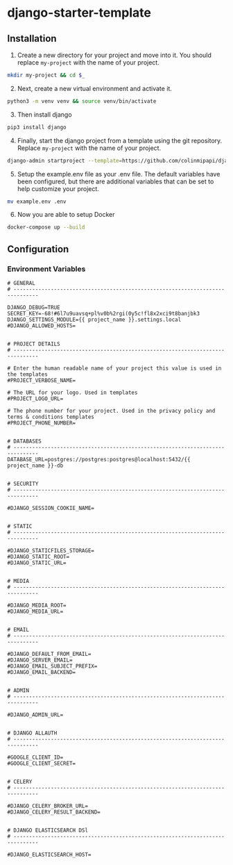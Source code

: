 # django-starter-template

## Installation

1. Create a new directory for your project and move into it. You should replace `my-project` with the name of your project.
```bash
mkdir my-project && cd $_
```

2. Next, create a new virtual environment and activate it.
```bash
python3 -m venv venv && source venv/bin/activate
```

3. Then install django
```bash
pip3 install django
```

4. Finally, start the django project from a template using 
the git repository. Replace `my-project` with the name of your project.
```bash
django-admin startproject --template=https://github.com/colinmipapi/django-starter-template/archive/main.zip --name=Dockerfile --extension=py,yml,json,env my_project .
```

5. Setup the example.env file as your .env file. The default variables have been configured, but there are additional variables that can be set to help customize your project. 
```bash
mv example.env .env
```


6. Now you are able to setup Docker
```bash
docker-compose up --build
```

<p></p>

## Configuration

### Environment Variables

```
# GENERAL
# ------------------------------------------------------------------------------

DJANGO_DEBUG=TRUE
SECRET_KEY=-68!#6l7u9uavsq+pl%v0b%2rgi(0y5c!fl8x2xci9t8banjbk3
DJANGO_SETTINGS_MODULE={{ project_name }}.settings.local
#DJANGO_ALLOWED_HOSTS=


# PROJECT DETAILS
# ------------------------------------------------------------------------------

# Enter the human readable name of your project this value is used in the templates
#PROJECT_VERBOSE_NAME=

# The URL for your logo. Used in templates
#PROJECT_LOGO_URL=

# The phone number for your project. Used in the privacy policy and terms & conditions templates
#PROJECT_PHONE_NUMBER=


# DATABASES
# ------------------------------------------------------------------------------
DATABASE_URL=postgres://postgres:postgres@localhost:5432/{{ project_name }}-db


# SECURITY
# ------------------------------------------------------------------------------

#DJANGO_SESSION_COOKIE_NAME=


# STATIC
# ------------------------------------------------------------------------------

#DJANGO_STATICFILES_STORAGE=
#DJANGO_STATIC_ROOT=
#DJANGO_STATIC_URL=


# MEDIA
# ------------------------------------------------------------------------------

#DJANGO_MEDIA_ROOT=
#DJANGO_MEDIA_URL=


# EMAIL
# ------------------------------------------------------------------------------

#DJANGO_DEFAULT_FROM_EMAIL=
#DJANGO_SERVER_EMAIL=
#DJANGO_EMAIL_SUBJECT_PREFIX=
#DJANGO_EMAIL_BACKEND=


# ADMIN
# ------------------------------------------------------------------------------

#DJANGO_ADMIN_URL=


# DJANGO ALLAUTH
# ------------------------------------------------------------------------------

#GOOGLE_CLIENT_ID=
#GOOGLE_CLIENT_SECRET=


# CELERY
# ------------------------------------------------------------------------------

#DJANGO_CELERY_BROKER_URL=
#DJANGO_CELERY_RESULT_BACKEND=


# DJANGO ELASTICSEARCH DSl
# ------------------------------------------------------------------------------

#DJANGO_ELASTICSEARCH_HOST=
```
